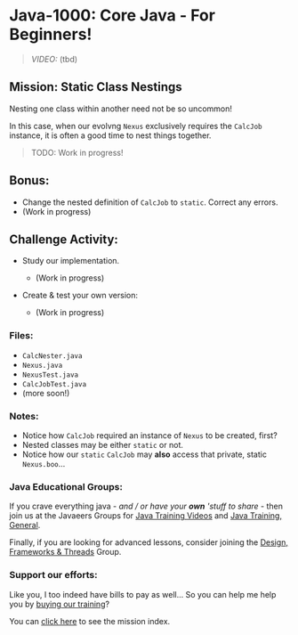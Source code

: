 # Java-1000: Core Java - For Beginners!

> _VIDEO:_ (tbd)

## Mission: Static Class Nestings
Nesting one class within another need not be so uncommon!

In this case, when our evolvng `Nexus` exclusively requires 
the `CalcJob` instance, it is often a good time to nest 
things together.

> TODO: Work in progress!

## Bonus:
- Change the nested definition of `CalcJob` to `static`. Correct any errors.
- (Work in progress)

## Challenge Activity:
- Study our implementation.
  * (Work in progress)
  
- Create & test your own version:
  * (Work in progress)

### Files:
* `CalcNester.java`
* `Nexus.java`
* `NexusTest.java`
* `CalcJobTest.java`
* (more soon!)


### Notes:
- Notice how `CalcJob` required an instance of `Nexus` 
to be created, first?
- Nested classes may be either `static` or not.
- Notice how our `static` `CalcJob` may __also__ access that private, static `Nexus.boo`...

### Java Educational Groups:
If you crave everything java - _and / or have your **own**
'stuff to share_ - then join us at the
Javaeers Groups for [Java Training Videos](https://www.facebook.com/JavaVideos9000/)
and [Java Training, General](https://www.facebook.com/groups/javatraining9000/).

Finally, if you are looking for advanced lessons, consider joining the
[Design, Frameworks & Threads](https://www.facebook.com/Java-Design-Frameworks-Thread-Video-Training-670850766419490)
Group.

### Support our efforts:
Like you, I too indeed have bills to pay as well... So you can help me help you
by [buying our training](https://www.udemy.com/course/how-to-java)?

You can [click here](../../../../MISSIONS.md) to see the mission index.


